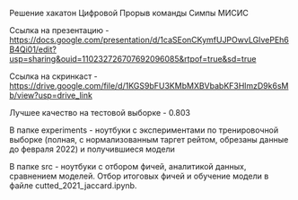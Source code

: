 Решение хакатон Цифровой Прорыв команды Симпы МИСИС

Ссылка на презентацию - https://docs.google.com/presentation/d/1caSEonCKymfUJPOwvLGIvePEh6B4Qi01/edit?usp=sharing&ouid=110232726707692096085&rtpof=true&sd=true

Ссылка на скринкаст - https://drive.google.com/file/d/1KGS9bFU3KMbMXBVbabKF3HlmzD9k6sMb/view?usp=drive_link

Лучшее качество на тестовой выборке - 0.803

В папке experiments - ноутбуки с экспериментами по тренировочной выборке (полная, с нормализованным таргет рейтом, обрезаны данные до февраля 2022) и получившиеся модели

В папке src - ноутбуки с отбором фичей, аналитикой данных, сравнением моделей. Отбор итоговых фичей и обучение модели в файле cutted_2021_jaccard.ipynb.
